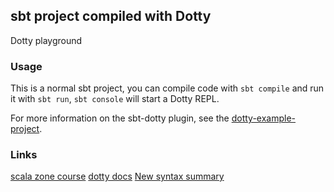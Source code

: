 ## sbt project compiled with Dotty

Dotty playground

### Usage

This is a normal sbt project, you can compile code with `sbt compile` and run it
with `sbt run`, `sbt console` will start a Dotty REPL.

For more information on the sbt-dotty plugin, see the
[dotty-example-project](https://github.com/lampepfl/dotty-example-project/blob/master/README.md).


### Links

[scala zone course](https://scala.zone/courses/scala/beginner)
[dotty docs](https://dotty.epfl.ch/docs/usage/dottydoc.html)
[New syntax summary](https://dotty.epfl.ch/docs/reference/syntax.html)